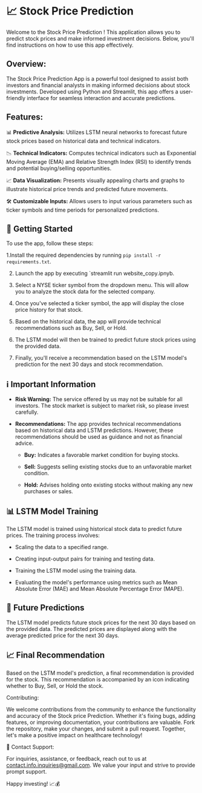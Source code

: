 
# 📈 Stock Price Prediction 

Welcome to the Stock Price Prediction ! This application allows you to predict stock prices and make informed investment decisions. Below, you'll find instructions on how to use this app effectively.

## Overview:

The Stock Price Prediction App is a powerful tool designed to assist both investors and financial analysts in making informed decisions about stock investments. Developed using Python and Streamlit, this app offers a user-friendly interface for seamless interaction and accurate predictions.

## Features:


📊 **Predictive Analysis:** Utilizes LSTM neural networks to forecast future stock prices based on historical data and technical indicators.


📉 **Technical Indicators:** Computes technical indicators such as Exponential Moving Average (EMA) and Relative Strength Index (RSI) to identify trends and potential buying/selling opportunities.


📈 **Data Visualization:** Presents visually appealing charts and graphs to illustrate historical price trends and predicted future movements.


🛠️ **Customizable Inputs:** Allows users to input various parameters such as ticker symbols and time periods for personalized predictions.


## 🚀 Getting Started


To use the app, follow these steps:

1.Install the required dependencies by running `pip install -r requirements.txt`.


2. Launch the app by executing `streamlit run website_copy.ipnyb.


3. Select a NYSE ticker symbol from the dropdown menu. This will allow you to analyze the stock data for the selected company.


4. Once you've selected a ticker symbol, the app will display the close price history for that stock.


5. Based on the historical data, the app will provide technical recommendations such as Buy, Sell, or Hold.


6. The LSTM model will then be trained to predict future stock prices using the provided data.


7. Finally, you'll receive a recommendation based on the LSTM model's prediction for the next 30 days and stock recommendation.


## ℹ️ Important Information


- **Risk Warning:** The service offered by us may not be suitable for all investors. The stock market is subject to market risk, so please invest carefully.


- **Recommendations:** The app provides technical recommendations based on historical data and LSTM predictions. However, these recommendations should be used as guidance and not as financial advice.


  - **Buy:** Indicates a favorable market condition for buying stocks.

  - **Sell:** Suggests selling existing stocks due to an unfavorable market condition.

  - **Hold:** Advises holding onto existing stocks without making any new purchases or sales.


## 📊 LSTM Model Training

The LSTM model is trained using historical stock data to predict future prices. The training process involves:


- Scaling the data to a specified range.

- Creating input-output pairs for training and testing data.

- Training the LSTM model using the training data.

- Evaluating the model's performance using metrics such as Mean Absolute Error (MAE) and Mean Absolute Percentage Error (MAPE).


## 🔮 Future Predictions


The LSTM model predicts future stock prices for the next 30 days based on the provided data. The predicted prices are displayed along with the average predicted price for the next 30 days.


## 📈 Final Recommendation

Based on the LSTM model's prediction, a final recommendation is provided for the stock. This recommendation is accompanied by an icon indicating whether to Buy, Sell, or Hold the stock.


Contributing:

We welcome contributions from the community to enhance the functionality and accuracy of the Stock price Prediction. Whether it's fixing bugs, adding features, or improving documentation, your contributions are valuable. Fork the repository, make your changes, and submit a pull request. Together, let's make a positive impact on healthcare technology!


📧 Contact Support: 

For inquiries, assistance, or feedback, reach out to us at contact.info.inquiries@gmail.com. We value your input and strive to provide prompt support.


Happy investing! 📈💰
